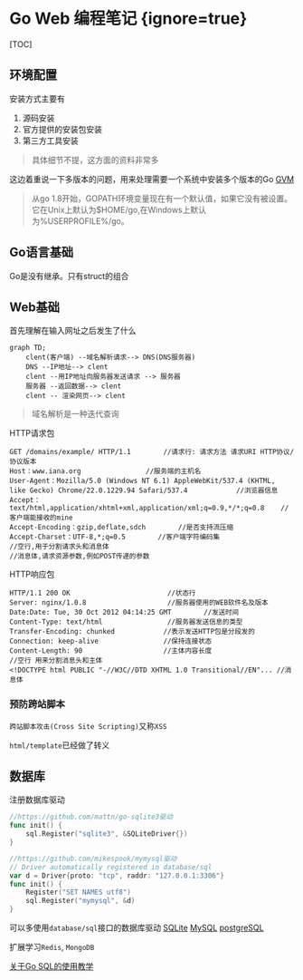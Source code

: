 # Go Web 编程笔记 {ignore=true}

[TOC]

## 环境配置

安装方式主要有
1. 源码安装
2. 官方提供的安装包安装
3. 第三方工具安装

> 具体细节不提，这方面的资料非常多

这边着重说一下多版本的问题，用来处理需要一个系统中安装多个版本的Go
[GVM](https://github.com/moovweb/gvm)

> 从go 1.8开始，GOPATH环境变量现在有一个默认值，如果它没有被设置。 它在Unix上默认为$HOME/go,在Windows上默认为%USERPROFILE%/go。

## Go语言基础

Go是没有继承。只有struct的组合

## Web基础

首先理解在输入网址之后发生了什么

``` mermaid
graph TD;
    clent(客户端) --域名解析请求--> DNS(DNS服务器)
    DNS --IP地址--> clent
    clent --用IP地址向服务器发送请求 --> 服务器
    服务器 --返回数据--> clent
    clent -- 渲染网页--> clent
```

> 域名解析是一种迭代查询

HTTP请求包
```HTTP
GET /domains/example/ HTTP/1.1        //请求行: 请求方法 请求URI HTTP协议/协议版本
Host：www.iana.org                //服务端的主机名
User-Agent：Mozilla/5.0 (Windows NT 6.1) AppleWebKit/537.4 (KHTML, like Gecko) Chrome/22.0.1229.94 Safari/537.4            //浏览器信息
Accept：text/html,application/xhtml+xml,application/xml;q=0.9,*/*;q=0.8    //客户端能接收的mine
Accept-Encoding：gzip,deflate,sdch        //是否支持流压缩
Accept-Charset：UTF-8,*;q=0.5        //客户端字符编码集
//空行,用于分割请求头和消息体
//消息体,请求资源参数,例如POST传递的参数
```
HTTP响应包
```HTTP
HTTP/1.1 200 OK                        //状态行
Server: nginx/1.0.8                    //服务器使用的WEB软件名及版本
Date:Date: Tue, 30 Oct 2012 04:14:25 GMT        //发送时间
Content-Type: text/html                //服务器发送信息的类型
Transfer-Encoding: chunked            //表示发送HTTP包是分段发的
Connection: keep-alive                //保持连接状态
Content-Length: 90                    //主体内容长度
//空行 用来分割消息头和主体
<!DOCTYPE html PUBLIC "-//W3C//DTD XHTML 1.0 Transitional//EN"... //消息体
```

### 预防跨站脚本
`跨站脚本攻击(Cross Site Scripting)`又称`XSS`

`html/template`已经做了转义

## 数据库
注册数据库驱动

```go
//https://github.com/mattn/go-sqlite3驱动
func init() {
    sql.Register("sqlite3", &SQLiteDriver{})
}

//https://github.com/mikespook/mymysql驱动
// Driver automatically registered in database/sql
var d = Driver{proto: "tcp", raddr: "127.0.0.1:3306"}
func init() {
    Register("SET NAMES utf8")
    sql.Register("mymysql", &d)
}
```

可以多使用`database/sql`接口的数据库驱动
[SQLite](https://github.com/mattn/go-sqlite3)
[MySQL](https://github.com/go-sql-driver/mysql)
[postgreSQL](https://github.com/lib/pq)

扩展学习`Redis`, `MongoDB`

[关于Go SQL的使用教学](http://go-database-sql.org/index.html)
